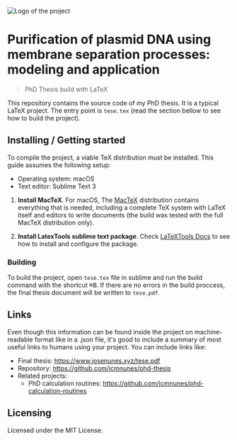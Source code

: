 ![Logo of the project](https://raw.githubusercontent.com/jehna/readme-best-practices/master/logo.png)

# Purification of plasmid DNA using membrane separation processes: modeling and application
> PhD Thesis build with LaTeX

This repository contains the source code of my PhD thesis. It is a typical LaTeX project. The entry point is `tese.tex` (read the section bellow to see how to build the project).

## Installing / Getting started

To compile the project, a viable TeX distribution must be installed. This guide assumes the following setup:

- Operating system: macOS
- Text editor: Sublime Text 3

1. **Install MacTeX**. For macOS, The [MacTeX](http://www.tug.org/mactex/) distribution contains everything that is needed, including a complete TeX system with LaTeX itself and editors to write documents (the build was tested with the full MacTeX distribution only).

2. **Install LatexTools sublime text package**. Check [LaTeXTools Docs](https://latextools.readthedocs.io/en/latest/) to see how to install and configure the package.

### Building

To build the project, open `tese.tex` file in sublime and run the build command with the shortcut <kbd>⌘B</kbd>. If there are no errors in the build proccess, the final thesis document will be written to `tese.pdf`.

## Links

Even though this information can be found inside the project on machine-readable
format like in a .json file, it's good to include a summary of most useful
links to humans using your project. You can include links like:

- Final thesis: https://www.josenunes.xyz/tese.pdf
- Repository: https://github.com/jcmnunes/phd-thesis
- Related projects:
  - PhD calculation routines: https://github.com/jcmnunes/phd-calculation-routines

## Licensing
Licensed under the MIT License.
